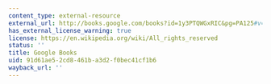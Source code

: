 ```yaml
---
content_type: external-resource
external_url: http://books.google.com/books?id=1y3PTQWGxRIC&pg=PA125#v=onepage
has_external_license_warning: true
license: https://en.wikipedia.org/wiki/All_rights_reserved
status: ''
title: Google Books
uid: 91d61ae5-2cd8-461b-a3d2-f0bec41cf1b6
wayback_url: ''
---
```


